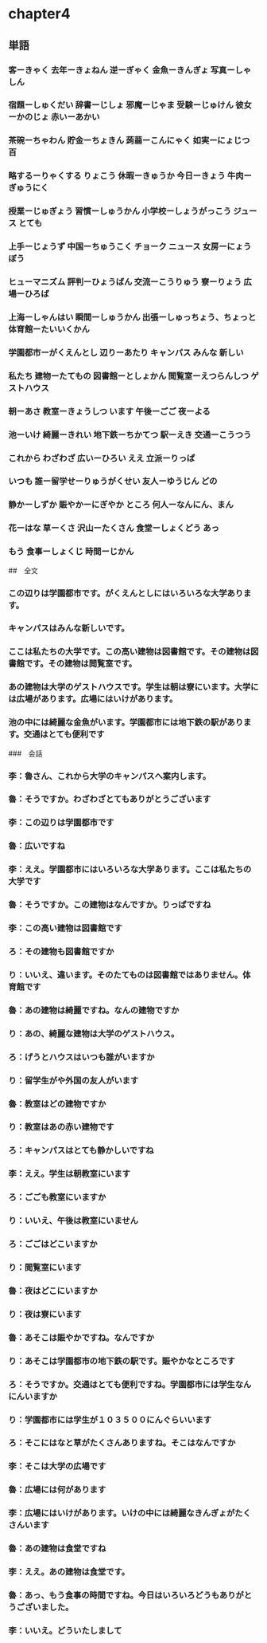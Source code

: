 # chapter4
## 単語
### 客ーきゃく             去年ーきょねん      逆ーぎゃく      金魚ーきんぎょ      写真ーしゃしん
### 宿題ーしゅくだい        辞書ーじしょ        邪魔ーじゃま    受験ーじゅけん      彼女ーかのじょ         赤いーあかい
### 茶碗ーちゃわん         貯金ーちょきん       蒟蒻ーこんにゃく                  如実ーにょじつ        百
### 略するーりゃくする    りょこう            休暇ーきゅうか                    今日ーきょう          牛肉ーぎゅうにく
### 授業ーじゅぎょう        習慣ーしゅうかん     小学校ーしょうがっこう             ジュース              とても
### 上手ーじょうず          中国ーちゅうこく     チョーク       ニュース           女房ーにょうぼう
### ヒューマニズム          評判ーひょうばん     交流ーこうりゅう                  寮ーりょう           広場ーひろば
### 上海ーしゃんはい        瞬間ーしゅうかん     出張ーしゅっちょう、ちょっと        体育館ーたいいくかん
### 学園都市ーがくえんとし    辺りーあたり        キャンパス                       みんな               新しい
### 私たち                 建物ーたてもの       図書館ーとしょかん                 閲覧室ーえつらんしつ  ゲストハウス
### 朝ーあさ               教室ーきょうしつ      います                          午後ーごご           夜ーよる
### 池ーいけ               綺麗ーきれい         地下鉄ーちかてつ                  駅ーえき            交通ーこうつう
### これから               わざわざ            広いーひろい                     ええ                立派ーりっぱ
### いつも                 誰ー留学せーりゅうがくせい                           友人ーゆうじん        どの
### 静かーしずか            賑やかーにぎやか      ところ                        何人ーなんにん、まん
### 花ーはな                草ーくさ            沢山ーたくさん                  食堂ーしょくどう       あっ
### もう                   食事ーしょくじ       時間ーじかん

##　全文
### この辺りは学園都市です。がくえんとしにはいろいろな大学あります。
### キャンパスはみんな新しいです。
### ここは私たちの大学です。この高い建物は図書館です。その建物は図書館です。その建物は閲覧室です。
### あの建物は大学のゲストハウスです。学生は朝は寮にいます。大学には広場があります。広場にはいけがあります。
### 池の中には綺麗な金魚がいます。学園都市には地下鉄の駅があります。交通はとても便利です

###　会話
### 李：魯さん、これから大学のキャンパスへ案内します。
### 魯：そうですか。わざわざとてもありがとうございます
### 李：この辺りは学園都市です
### 魯：広いですね
### 李：ええ。学園都市にはいろいろな大学あります。ここは私たちの大学です
### 魯：そうですか。この建物はなんですか。りっぱですね
### 李：この高い建物は図書館です
### ろ：その建物も図書館ですか
### り：いいえ、違います。そのたてものは図書館ではありません。体育館です
### 魯：あの建物は綺麗ですね。なんの建物ですか
### り：あの、綺麗な建物は大学のゲストハウス。
### ろ：げうとハウスはいつも誰がいますか
### り：留学生がや外国の友人がいます
### 魯：教室はどの建物ですか
### り：教室はあの赤い建物です
### ろ：キャンパスはとても静かしいですね
### 李：ええ。学生は朝教室にいます
### ろ：ごごも教室にいますか
### り：いいえ、午後は教室にいません
### ろ：ごごはどこいますか
### り：閲覧室にいます
### 魯：夜はどこにいますか
### り：夜は寮にいます
### 魯：あそこは賑やかですね。なんですか
### り：あそこは学園都市の地下鉄の駅です。賑やかなところです
### ろ：そうですか。交通はとても便利ですね。学園都市には学生なんにんいますか
### り：学園都市には学生が１０３５００にんぐらいいます
### ろ：そこにはなと草がたくさんありますね。そこはなんですか
### 李：そこは大学の広場です
### 魯：広場には何があります
### 李：広場にはいけがあります。いけの中には綺麗なきんぎょがたくさんいます
### 魯：あの建物は食堂ですね
### 李：ええ。あの建物は食堂です。
### 魯：あっ、もう食事の時間ですね。今日はいろいろどうもありがとうございました。
### 李：いいえ。どういたしまして
